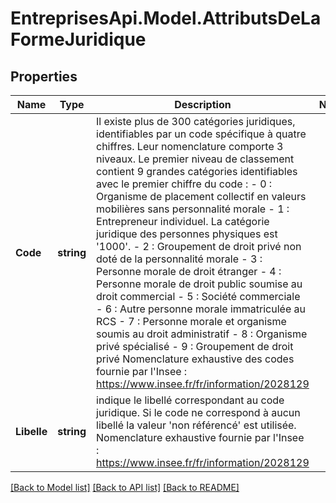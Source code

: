 # EntreprisesApi.Model.AttributsDeLaFormeJuridique

## Properties

Name | Type | Description | Notes
------------ | ------------- | ------------- | -------------
**Code** | **string** | Il existe plus de 300 catégories juridiques, identifiables par un code spécifique à quatre chiffres. Leur nomenclature comporte 3 niveaux. Le premier niveau de classement contient 9 grandes catégories identifiables avec le premier chiffre du code :     - 0 : Organisme de placement collectif en valeurs mobilières sans personnalité morale   - 1 : Entrepreneur individuel. La catégorie juridique des personnes physiques est &#39;1000&#39;.   - 2 : Groupement de droit privé non doté de la personnalité morale   - 3 : Personne morale de droit étranger   - 4 : Personne morale de droit public soumise au droit commercial   - 5 : Société commerciale   - 6 : Autre personne morale immatriculée au RCS   - 7 : Personne morale et organisme soumis au droit administratif   - 8 : Organisme privé spécialisé   - 9 : Groupement de droit privé     Nomenclature exhaustive des codes fournie par l&#39;Insee : https://www.insee.fr/fr/information/2028129 | 
**Libelle** | **string** | indique le libellé correspondant au code juridique. Si le code ne correspond à aucun libellé la valeur &#39;non référencé&#39; est utilisée.     Nomenclature exhaustive fournie par l&#39;Insee : https://www.insee.fr/fr/information/2028129 | 

[[Back to Model list]](../README.md#documentation-for-models) [[Back to API list]](../README.md#documentation-for-api-endpoints) [[Back to README]](../README.md)

